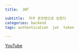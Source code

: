 ```yaml
---
title:  JWT

subtitle:  자꾸 존맛탱으로 읽힌다
categories: backend 
tags: authentication  jwt  token
 
---
```


  
[YouTube](https://www.youtube.com/watch?v=1QiOXWEbqYQ&t=3s)  
